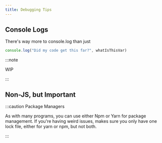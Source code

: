 ```yaml
---
title: Debugging Tips 
---
```

## Console Logs
There's way more to console.log than just
```javascript
console.log("Did my code get this far?", whatIsThisVar)
```
:::note

WIP

:::

## Non-JS, but Important
:::caution Package Managers

As with many programs, you can use either Npm or Yarn for package management. If you're having weird issues, makes sure you only have one lock file, either for yarn or npm, but not both.

:::